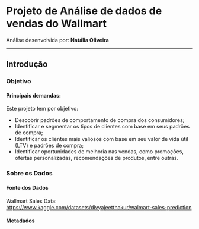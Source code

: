 # **Projeto de Análise de dados de vendas do Wallmart**  
Análise desenvolvida por: **Natália Oliveira**

---

## **Introdução**

### Objetivo

#### Principais demandas: 

Este projeto tem por objetivo:

* Descobrir padrões de comportamento de compra dos consumidores;
* Identificar e segmentar os tipos de clientes com base em seus padrões de compra;
* Identificar os clientes mais valiosos com base em seu valor de vida útil (LTV) e padrões de compra;
* Identificar oportunidades de melhoria nas vendas, como promoções, ofertas personalizadas, recomendações de produtos, entre outras.

### Sobre os Dados

#### Fonte dos Dados

Wallmart Sales Data: https://www.kaggle.com/datasets/divyajeetthakur/walmart-sales-prediction


#### Metadados
